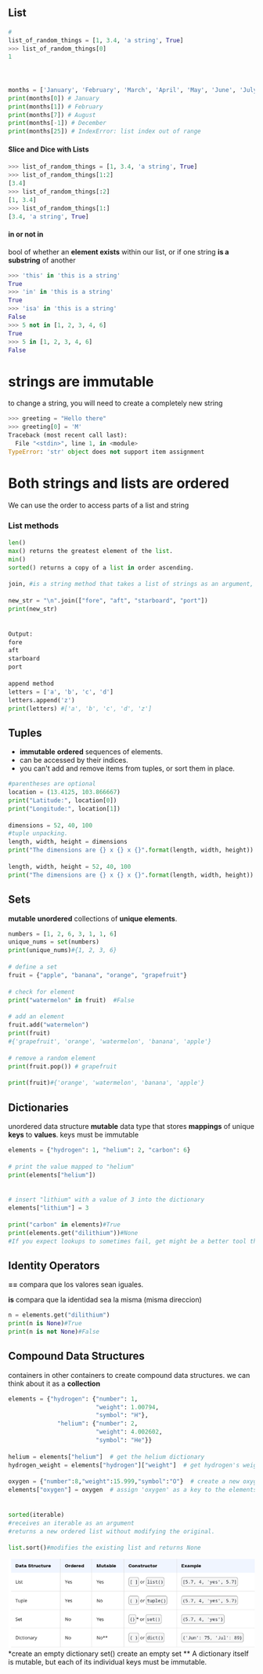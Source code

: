 ## List

```python
#
list_of_random_things = [1, 3.4, 'a string', True]
>>> list_of_random_things[0]
1



months = ['January', 'February', 'March', 'April', 'May', 'June', 'July', 'August', 'September', 'October', 'November', 'December']
print(months[0]) # January
print(months[1]) # February
print(months[7]) # August
print(months[-1]) # December
print(months[25]) # IndexError: list index out of range

```

#### Slice and Dice with Lists

```python
>>> list_of_random_things = [1, 3.4, 'a string', True]
>>> list_of_random_things[1:2]
[3.4]
>>> list_of_random_things[:2]
[1, 3.4]
>>> list_of_random_things[1:]
[3.4, 'a string', True]
```

#### **in** or **not in**

bool of whether an **element exists** within our list, or if one string **is a substring** of another

```python
>>> 'this' in 'this is a string'
True
>>> 'in' in 'this is a string'
True
>>> 'isa' in 'this is a string'
False
>>> 5 not in [1, 2, 3, 4, 6]
True
>>> 5 in [1, 2, 3, 4, 6]
False
```

# strings are immutable

to change a string, you will need to create a completely new string

```python
>>> greeting = "Hello there"
>>> greeting[0] = 'M'
Traceback (most recent call last):
  File "<stdin>", line 1, in <module>
TypeError: 'str' object does not support item assignment
```

# Both strings and lists are ordered

We can use the order to access parts of a list and string

### List methods

```python
len()
max() returns the greatest element of the list.
min()
sorted() returns a copy of a list in order ascending.

join, #is a string method that takes a list of strings as an argument, and returns a string consisting of the list elements joined by a separator string.

new_str = "\n".join(["fore", "aft", "starboard", "port"])
print(new_str)


Output:
fore
aft
starboard
port

append method
letters = ['a', 'b', 'c', 'd']
letters.append('z')
print(letters) #['a', 'b', 'c', 'd', 'z']


```

## Tuples

- **immutable** **ordered** sequences of elements.
- can be accessed by their indices.
- you can't add and remove items from tuples, or sort them in place.

```python
#parentheses are optional
location = (13.4125, 103.866667)
print("Latitude:", location[0])
print("Longitude:", location[1])

dimensions = 52, 40, 100
#tuple unpacking.
length, width, height = dimensions
print("The dimensions are {} x {} x {}".format(length, width, height))

length, width, height = 52, 40, 100
print("The dimensions are {} x {} x {}".format(length, width, height))
```

## Sets

**mutable** **unordered** collections of **unique elements**.

```python
numbers = [1, 2, 6, 3, 1, 1, 6]
unique_nums = set(numbers)
print(unique_nums)#{1, 2, 3, 6}

# define a set
fruit = {"apple", "banana", "orange", "grapefruit"}

# check for element
print("watermelon" in fruit)  #False

# add an element
fruit.add("watermelon")
print(fruit)
#{'grapefruit', 'orange', 'watermelon', 'banana', 'apple'}

# remove a random element
print(fruit.pop()) # grapefruit

print(fruit)#{'orange', 'watermelon', 'banana', 'apple'}
```

## Dictionaries

unordered data structure
**mutable** data type that stores **mappings** of unique **keys** to **values**.
keys must be immutable

```python
elements = {"hydrogen": 1, "helium": 2, "carbon": 6}

# print the value mapped to "helium"
print(elements["helium"])


# insert "lithium" with a value of 3 into the dictionary
elements["lithium"] = 3

print("carbon" in elements)#True
print(elements.get("dilithium"))#None
#If you expect lookups to sometimes fail, get might be a better tool than normal square bracket lookups because errors can crash your program.


```

## Identity Operators

**==** compara que los valores sean iguales.

**is** compara que la identidad sea la misma (misma direccion)

```python
n = elements.get("dilithium")
print(n is None)#True
print(n is not None)#False
```

## Compound Data Structures

containers in other containers to create compound data structures.
we can think about it as a **collection**

```python
elements = {"hydrogen": {"number": 1,
                         "weight": 1.00794,
                         "symbol": "H"},
              "helium": {"number": 2,
                         "weight": 4.002602,
                         "symbol": "He"}}

helium = elements["helium"]  # get the helium dictionary
hydrogen_weight = elements["hydrogen"]["weight"]  # get hydrogen's weight

oxygen = {"number":8,"weight":15.999,"symbol":"O"}  # create a new oxygen dictionary
elements["oxygen"] = oxygen  # assign 'oxygen' as a key to the elements dictionary


sorted(iterable)
#receives an iterable as an argument
#returns a new ordered list without modifying the original.

list.sort()#modifies the existing list and returns None
```

![](./ds.png)
\*create an empty dictionary
set() create an empty set
\*\* A dictionary itself is mutable, but each of its individual keys must be immutable.
